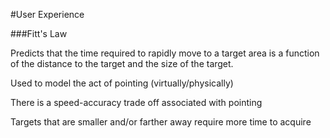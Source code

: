#User Experience

###Fitt's Law


Predicts that the time required to rapidly move to a target area is a function of the distance to the target and the size of the target.

Used to model the act of pointing (virtually/physically)


There is a speed-accuracy trade off associated with pointing 

Targets that are smaller and/or farther away require more time to acquire
